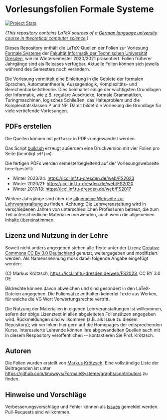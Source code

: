 Vorlesungsfolien Formale Systeme
================================

[![Project Stats](https://www.openhub.net/p/FormaleSysteme/widgets/project_thin_badge.gif)](https://www.openhub.net/p/FormaleSysteme)

*(This repository contains LaTeX sources of a
[German language university course in theoretical computer science](https://iccl.inf.tu-dresden.de/web/Formale_Systeme/en).)*

Dieses Repository enthält die LaTeX-Quellen der Folien zur Vorlesung [Formale Systeme](https://iccl.inf.tu-dresden.de/web/Formale_Systeme)
der [Fakultät Informatik der Technischen Universität Dresden](https://tu-dresden.de/ing/informatik), wie im
Wintersemester 2020/2021 präsentiert. Folien früherer Jahrgänge sind als Releases verfügbar.
Aktuelle Folien können sich jeweils während des Semesters noch verändern.

Die Vorlesung vermittelt eine Einleitung in die Gebiete der formalen Sprachen, Automatentheorie,
Aussagenlogik, Komplexitäts- und Berechenbarkeitstheorie. Dies beinhaltet einige der wichtigsten Grundlagen der
Informatik, wie z.B. reguläre Ausdrücke, formale Grammatiken, Turingmaschinen, logisches Schließen,
das Halteproblem und die Komplexitätsklassen P und NP.
Damit bildet die Vorlesung die Grundlage für viele vertiefende Vorlesungen.

PDFs erstellen
--------------

Die Quellen können mit ```pdflatex``` in PDFs umgewandelt werden.

Das Script [build.sh](https://github.com/knowsys/FormaleSysteme/blob/master/Vorlesungen/build.sh)
erzeugt außerdem eine Druckversion mit vier Folien pro Seite (benötigt ```pdfjam```).

Die fertigen PDFs werden semesterbegleitend auf der Vorlesungswebseite bereitgestellt:
- Winter 2023/24: https://iccl.inf.tu-dresden.de/web/FS2023
- Winter 2020/21: https://iccl.inf.tu-dresden.de/web/FS2020
- Winter 2017/18: https://iccl.inf.tu-dresden.de/web/FS2017

Weitere Jahrgänge sind über die [allgemeine Webseite zur Lehrveranstaltung](https://iccl.inf.tu-dresden.de/web/Formale_Systeme) zu finden.
Achtung: Die Lehrveranstaltung wird in verschiedenen Jahren von unterschiedlichen Professuren
betreut, die zum Teil unterschiedliche Materialien verwenden, auch wenn die allgemeinen Inhalte
übereinstimmen.

Lizenz und Nutzung in der Lehre
-------------------------------

Soweit nicht anders angegeben stehen alle Texte unter der Lizenz 
[Creative Commons CC By 3.0 Deutschland](https://creativecommons.org/licenses/by/3.0/de/) genutzt, weitergegeben
und modifiziert werden. Als Namensnennung muss dabei folgende Angabe eingefügt werden:

(C) Markus Krötzsch, https://iccl.inf.tu-dresden.de/web/FS2023, CC BY 3.0 DE

Bildrechte können davon abweichen und sind gesondert in den LaTeX-Dateien angegeben.
Die Foliensätze enthalten keinerlei Texte aus Werken, für welche die VG Wort Verwertungsrechte vertritt.

Die Nutzung der Materialien in eigenen Lehrveranstaltungen ist willkommen, sofern der obige Lizenztext
in allen abgeleiteten Foliensätzen angegeben wird. Rückmeldungen sind willkommen (z.B. als Issue zu diesem
Repository); wir verlinken hier gern auf die Homepages der entsprechenden Kurse. Interessierte Lehrende können
ihre abgewandelten Quellen auch mit in diesem Respository veröffentlichen -- kontaktieren Sie Prof. Krötzsch.

Autoren
-------

Die Folien wurden erstellt von [Markus Krötzsch](https://iccl.inf.tu-dresden.de/web/Markus_Krötzsch).
Eine vollständige Liste der Beitragenden ist unter https://github.com/knowsys/FormaleSysteme/graphs/contributors
zu finden.

Hinweise und Vorschläge
-----------------------

Verbesserungsvorschläge und Fehler können als [Issues](https://github.com/knowsys/FormaleSysteme/issues) gemeldet
werden. Pull-Requests sind willkommen.

